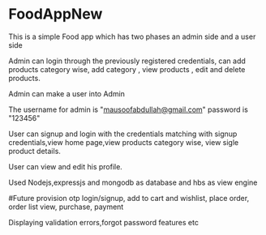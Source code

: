 # FoodAppNew


This is a simple Food app which has two phases an admin side and a user side

Admin can login through the previously registered credentials, can add products category wise, add category , view products , edit and delete products.

Admin can make a user into Admin

The username for admin is "mausoofabdullah@gmail.com" password is "123456"

User can signup and login with the credentials matching with signup credentials,view home page,view products category wise, view sigle product details.

User can view and edit his profile.

Used Nodejs,expressjs and mongodb as database and hbs as view engine

#Future provision
otp login/signup, add to cart and wishlist, place order, order list view, purchase, payment

Displaying validation errors,forgot password features etc
